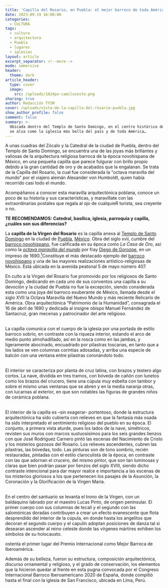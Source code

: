 ```yaml
---
title: 'Capilla del Rosario, en Puebla: el mejor barroco de toda América'
date: 2023-09-19 16:00:00
categories:
  - CULTURA
tags:
  - cultura
  - arquitectura
  - Puebla
  - lugares
  - iglesias
layout: article
excerpt_separator: <!--more-->
mode: immersive
header:
  theme: dark
article_header:
  type: cover
  image:
    src: /uploads/1024px-camilosesto.png
sharing: true
author: Redacción TYSM
cover: /uploads/vista-de-la-capilla-del-rosario-puebla.jpg
show_author_profile: false
comment: false
summary: >-
  Ubicada dentro del Templo de Santo Domingo, en el centro histórico de Puebla,
  se alza como la iglesia más bella del país y de toda América…
---
```

A unas cuadras del Zócalo y la Catedral de la ciudad de Puebla, dentro del Templo de Santo Domingo, se encuentra una de las joyas más brillantes y valiosas de la arquitectura religiosa barroca de la época novohispana de México, en una pequeña capilla que parece fulgurar con brillo propio debido a la gran cantidad de oro y de acabados que la engalanan. Se trata de la Capilla del Rosario, la cual fue considerada la "octava maravilla del mundo" por el viajero alemán Alexander von Humboldt, quien había recorrido casi todo el mundo.

Acompáñanos a conocer esta maravilla arquitectónica poblana, conoce un poco de su historia y sus características, y maravíllate con las extraordinarias postales que regala al ojo de cualquieR turista, sea creyente o no.

**TE RECOMENDAMOS: Catedral, basílica, iglesia, parroquia y capilla, ¿cuáles son sus diferencias?**

La **capilla de la Virgen del Rosario** es la capilla anexa al [Templo de Santo Domingo](https://es.wikipedia.org/wiki/Templo_de_Santo_Domingo_&#40;Puebla&#41; "Templo de Santo Domingo &#40;Puebla&#41;") en la ciudad de [Puebla](https://es.wikipedia.org/wiki/Puebla_de_Zaragoza "Puebla de Zaragoza"), [México](https://es.wikipedia.org/wiki/M%C3%A9xico "México"). Obra del siglo xvii, cumbre del [barroco novohispano](https://es.wikipedia.org/wiki/Barroco_novohispano "Barroco novohispano"), fue calificada en su época como *La Casa de Oro*, así como la [*octava maravilla del mundo*](https://es.wikipedia.org/wiki/Octava_maravilla_del_mundo "Octava maravilla del mundo") por fray [Diego de Gorozpe](https://es.wikipedia.org/w/index.php?title=Diego_de_Gorozpe&amp;action=edit&amp;redlink=1 "Diego de Gorozpe &#40;aún no redactado&#41;"), en un impreso de 1690.[<sup>1</sup>](https://es.wikipedia.org/wiki/Capilla_del_Rosario_&#40;Puebla&#41;#cite_note-1)​ Constituye el más destacado ejemplo del [barroco novohispano](https://es.wikipedia.org/wiki/Arquitectura_barroca "Arquitectura barroca") y una de las mayores realizaciones artístico-religiosas de México. Está ubicada en la avenida peatonal 5 de mayo número 407.

En culto a la Virgen del Rosario fue promovido por los religiosos de Santo Domingo, dedicando en cada uno de sus conventos una capilla a su devoción y la ciudad de Puebla no fue la excepción, siendo considerada esta como una joya del barroco exuberante de México, llamada desde el siglo XVII la Octava Maravilla del Nuevo Mundo y más reciente Relicario de América. Obra arquitectónica “Patrimonio de la Humanidad”, consagrada el 16 de abril de 1690 y dedicada al insigne obispo Manuel Fernández de Santacruz, gran mecenas y patrocinador del arte religioso.

<br>La capilla comunica con el cuerpo de la iglesia por una portada de estilo barroco sobrio, en contraste con la riqueza interior, estando el arco de medio punto almohadillado, así en la rosca como en las jambas, y ligeramente abocinado, encuadrado por pilastras toscanas, en tanto que a los lados se ven columnas corintias adosadas, y arriba una especie de balcón con una ventana entre pilastras coronándolo todo.

<br>El interior se caracteriza por planta de cruz latina, con brazos y testero algo cortos. La nave, dividida en tres tramos, con bóveda de cañón con lunetos como los brazos del crucero, tiene una cúpula muy esbelta con tambor y sobre el mismo unas ventanas que se abren y en la media naranja otras, con lucarnas al exterior, en que son notables las figuras de grandes niños de cerámica poblana.

<br>El interior de la capilla es –sin exagerar- portentoso, donde la estructura arquitectónica ha sido cubierta con relieves en que la fantasía más osada ha sido interpretado el sentimiento religioso del pueblo en su época. El conjunto, a primera vista aturde, pues los lados de la nave, simétricos, revisten sus muros con marcos sustuosísimos para los seis grandes lienzos con que José Rodríguez Carnero pintó las escenas del Nacimiento de Cristo y los misterios gozosos del Rosario. Los relieves ascendentes, cubren las pilastras, las bóvedas, todo. Las pinturas son de tono sombrío, recién restauradas, pintadas con el estilo claroculista de la época, en contraste con las que adornan el crucero, del mismo pintor, que son tan luminosas y claras que bien podrían pasar por lienzos del siglo XVIII, siendo dicho contraste intencional para dar mayor realce e importancia a las escenas de los misterios gloriosos a los que pertenecen los pasajes de la Asunción, la Coronación y la Glorificación de la Virgen María.

<br>En el centro del santuario se levanta el trono de la Virgen, con un baldaquino labrado por el maestro Lucas Pinto, de origen peninsular. El primer cuerpo con sus columnas de tecali y el segundo con las salomónicas doradas contribuyen a crear un efecto evanescente que flota desprendido del interior de la cúpula, en donde hasta los angelitos que decoran el segundo cuerpo y el capulín adoptan posiciones de danza tal si desearan ascender al reino celeste donde las vírgenes mártires exhiben los símbolos de su holocausto.

ostenta el primer lugar del Premio Internacional como Mejor Barroca de Iberoamérica.

Además de su belleza, fueron su estructura, composición arquitectónica, discurso ornamental y religioso, y el grado de conservación, los elementos que la hicieron quedar al frente en esta pugna convocada por el Congreso Internacional Barroco Iberoamericano 2020 de España, donde compitió hasta el final con la iglesia de San Francisco, ubicada en Lima, Perú.